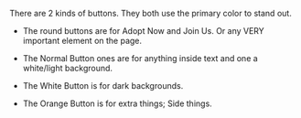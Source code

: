 There are 2 kinds of buttons. They both use the primary color to stand out.

- The round buttons are for Adopt Now and Join Us. Or any VERY important element on the page.

- The Normal Button ones are for anything inside text and one a white/light background.

- The White Button is for dark backgrounds.

- The Orange Button is for extra things; Side things.
